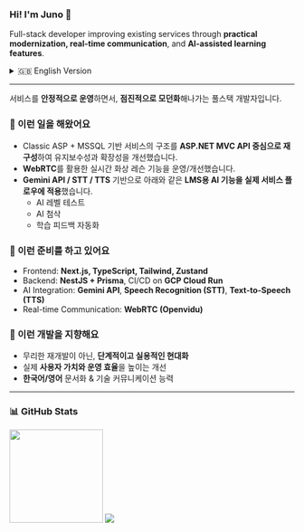 ### Hi! I'm Juno 👋  
Full-stack developer improving existing services through **practical modernization, real-time communication**, and **AI-assisted learning features**.

<details>
<summary>🇬🇧 English Version</summary>
<br>

I'm a full-stack web developer experienced in **evolving production systems while keeping services stable**.  
I focus on introducing modern architecture progressively, supporting real-world operational needs.

### 💼 Experience & Contributions
- Improved a **Classic ASP + MSSQL** based education platform by separating core logic into **ASP.NET MVC APIs**, increasing maintainability and scalability.
- Developed **WebRTC-based real-time video lesson features**, optimizing performance and session stability.
- Designed and integrated **AI-driven learning features** using **Gemini API, STT, and TTS**, enabling automated level testing, feedback, and correction workflows.

### 🚀 Current Focus & Projects
- Modern front-end with **Next.js (App Router), TypeScript, Tailwind, Zustand**.
- Scalable backend + CI/CD pipelines with **NestJS, Prisma, GCP Cloud Run**.
- Building **AI-powered LMS features** aligned with real usage scenarios and learning outcomes.

### 🌱 Development Philosophy  
- I value maintainable code, gradual modernization, and solutions that enhance **both user experience and operational efficiency**.

</details>

---

서비스를 **안정적으로 운영**하면서, **점진적으로 모던화**해나가는 풀스택 개발자입니다.

### 💼 이런 일을 해왔어요 
- Classic ASP + MSSQL 기반 서비스의 구조를 **ASP.NET MVC API 중심으로 재구성**하여 유지보수성과 확장성을 개선했습니다.
- **WebRTC**를 활용한 실시간 화상 레슨 기능을 운영/개선했습니다.
- **Gemini API / STT / TTS** 기반으로 아래와 같은 **LMS용 AI 기능을 실제 서비스 플로우에 적용**했습니다.
  - AI 레벨 테스트  
  - AI 첨삭  
  - 학습 피드백 자동화

### 🚀 이런 준비를 하고 있어요
- Frontend: **Next.js, TypeScript, Tailwind, Zustand**
- Backend: **NestJS + Prisma**, CI/CD on **GCP Cloud Run**
- AI Integration: **Gemini API**, **Speech Recognition (STT)**, **Text-to-Speech (TTS)**
- Real-time Communication: **WebRTC (Openvidu)**

### 🌱 이런 개발을 지향해요 
- 무리한 재개발이 아닌, **단계적이고 실용적인 현대화**  
- 실제 **사용자 가치와 운영 효율**을 높이는 개선  
- **한국어/영어** 문서화 & 기술 커뮤니케이션 능력

---

### 📊 GitHub Stats
<div>
  <img height="165" src="https://github-readme-stats.vercel.app/api?username=junotb&count_private=true&include_all_commits=true" />
  <img src="https://github-readme-stats.vercel.app/api/top-langs/?username=junotb&layout=compact" />
</div>
